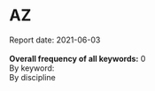 <h1>AZ</h1>Report date: 2021-06-03<br><br><b>Overall frequency of all keywords:</b> 0<br>By keyword:<br />By discipline